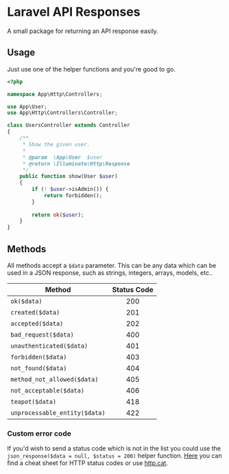 # Laravel API Responses

A small package for returning an API response easily.

## Usage

Just use one of the helper functions and you're good to go.

```php
<?php

namespace App\Http\Controllers;

use App\User;
use App\Http\Controllers\Controller;

class UsersController extends Controller
{
    /**
     * Show the given user.
     *
     * @param  \App\User  $user
     * @return \Illuminate\Http\Response
     */
    public function show(User $user)
    {
        if (! $user->isAdmin()) {
            return forbidden();
        }
        
        return ok($user);
    }
}
```

## Methods

All methods accept a `$data` parameter. This can be any data which can be used in a JSON response, such as strings, integers, arrays, models, etc..

| Method                        | Status Code   |
| ----------------------------- |:-------------:|
| `ok($data)`                   | 200           |
| `created($data)`              | 201           |
| `accepted($data)`             | 202           |
| `bad_request($data)`          | 400           |
| `unauthenticated($data)`      | 401           |
| `forbidden($data)`            | 403           |
| `not_found($data)`            | 404           |
| `method_not_allowed($data)`   | 405           |
| `not_acceptable($data)`       | 406           |
| `teapot($data)`               | 418           |
| `unprocessable_entity($data)` | 422           |

### Custom error code

If you'd wish to send a status code which is not in the list you could use the `json_response($data = null, $status = 200)` helper function. [Here](https://www.cheatography.com/kstep/cheat-sheets/http-status-codes/) you can find a cheat sheet for HTTP status codes or use [http.cat](https://http.cat).